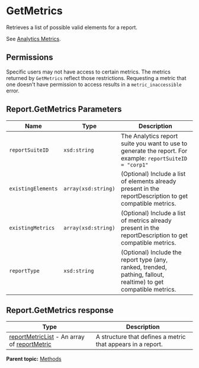 # GetMetrics

Retrieves a list of possible valid elements for a report.

See [Analytics Metrics](../metrics.md#).

## Permissions

Specific users may not have access to certain metrics. The metrics returned by `GetMetrics` reflect those restrictions. Requesting a metric that one doesn't have permission to access results in a `metric_inaccessible` error.

## Report.GetMetrics Parameters

|Name|Type|Description|
|----|----|-----------|
| `reportSuiteID` | `xsd:string` |The Analytics report suite you want to use to generate the report. For example: `reportSuiteID = "corp1"` |
| `existingElements` | `array(xsd:string)` |(Optional) Include a list of elements already present in the reportDescription to get compatible metrics.|
| `existingMetrics` | `array(xsd:string)` |(Optional) Include a list of metrics already present in the reportDescription to get compatible metrics.|
| `reportType` | `xsd:string` |(Optional) Include the report type (any, ranked, trended, pathing, fallout, realtime) to get compatible metrics.|

## Report.GetMetrics response

|Type|Description|
|----|-----------|
| [reportMetricList](../data_types/r_reportMetrics.md#) - An array of [reportMetric](../data_types/r_reportMetric.md#) | A structure that defines a metric that appears in a report. |

**Parent topic:** [Methods](../methods/methods.md)

